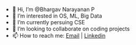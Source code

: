 - 👋 Hi, I’m @Bhargav Narayanan P
- 👀 I’m interested in OS, ML, Big Data 
- 🌱 I’m currently persuing CSE
- 💞️ I’m looking to collaborate on coding projects
- 📫 How to reach me:
[Email](mailto:bhargav.n962@gmail.com) |
[Linkedin](https://www.linkedin.com/in/bhargav-narayanan-p-a8b0b1190/)

<!---
Bhargav-962/Bhargav-962 is a ✨ special ✨ repository because its `README.md` (this file) appears on your GitHub profile.
You can click the Preview link to take a look at your changes.
--->
